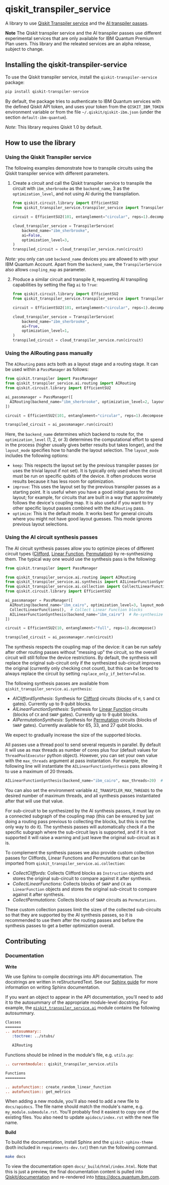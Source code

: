# qiskit_transpiler_service

A library to use [Qiskit Transpiler service](https://docs.quantum.ibm.com/transpile/qiskit-transpiler-service) and the [AI transpiler passes](https://docs.quantum.ibm.com/transpile/ai-transpiler-passes).

**Note** The Qiskit transpiler service and the AI transpiler passes use different experimental services that are only available for IBM Quantum Premium Plan users. This library and the releated services are an alpha release, subject to change.

## Installing the qiskit-transpiler-service

To use the Qiskit transpiler service, install the `qiskit-transpiler-service` package:

```sh
pip install qiskit-transpiler-service
```

By default, the package tries to authenticate to IBM Quantum services with the defined Qiskit API token, and uses your token from the `QISKIT_IBM_TOKEN` environment variable or from the file `~/.qiskit/qiskit-ibm.json` (under the section `default-ibm-quantum`).

*Note*: This library requires Qiskit 1.0 by default.

## How to use the library

### Using the Qiskit Transpiler service

The following examples demonstrate how to transpile circuits using the Qiskit transpiler service with different parameters.

1. Create a circuit and call the Qiskit transpiler service to transpile the circuit with `ibm_sherbrooke` as the `backend_name`, 3 as the `optimization_level`, and not using AI during the transpilation.

    ```python
    from qiskit.circuit.library import EfficientSU2
    from qiskit_transpiler_service.transpiler_service import TranspilerService

    circuit = EfficientSU2(101, entanglement="circular", reps=1).decompose()

    cloud_transpiler_service = TranspilerService(
        backend_name="ibm_sherbrooke",
        ai=False,
        optimization_level=3,
    )
    transpiled_circuit = cloud_transpiler_service.run(circuit)
    ```

*Note:* you only can use `backend_name` devices you are allowed to with your IBM Quantum Account. Apart from the `backend_name`, the `TranspilerService` also allows `coupling_map` as parameter.

2. Produce a similar circuit and transpile it, requesting AI transpiling capabilities by setting the flag `ai` to `True`:

    ```python
    from qiskit.circuit.library import EfficientSU2
    from qiskit_transpiler_service.transpiler_service import TranspilerService

    circuit = EfficientSU2(101, entanglement="circular", reps=1).decompose()

    cloud_transpiler_service = TranspilerService(
        backend_name="ibm_sherbrooke",
        ai=True,
        optimization_level=1,
    )
    transpiled_circuit = cloud_transpiler_service.run(circuit)
    ```

### Using the AIRouting pass manually

The `AIRouting` pass acts both as a layout stage and a routing stage. It can be used within a `PassManager` as follows:

```python
from qiskit.transpiler import PassManager
from qiskit_transpiler_service.ai.routing import AIRouting
from qiskit.circuit.library import EfficientSU2

ai_passmanager = PassManager([
  AIRouting(backend_name="ibm_sherbrooke", optimization_level=2, layout_mode="optimize")
])

circuit = EfficientSU2(101, entanglement="circular", reps=1).decompose()

transpiled_circuit = ai_passmanager.run(circuit)
```

Here, the `backend_name` determines which backend to route for, the `optimization_level` (1, 2, or 3) determines the computational effort to spend in the process (higher usually gives better results but takes longer), and the `layout_mode` specifies how to handle the layout selection.
The `layout_mode` includes the following options:

- `keep`: This respects the layout set by the previous transpiler passes (or uses the trivial layout if not set). It is typically only used when the circuit must be run on specific qubits of the device. It often produces worse results because it has less room for optimization.
- `improve`: This uses the layout set by the previous transpiler passes as a starting point. It is useful when you have a good initial guess for the layout; for example, for circuits that are built in a way that approximately follows the device's coupling map. It is also useful if you want to try other specific layout passes combined with the `AIRouting` pass.
- `optimize`: This is the default mode. It works best for general circuits where you might not have good layout guesses. This mode ignores previous layout selections.

### Using the AI circuit synthesis passes

The AI circuit synthesis passes allow you to optimize pieces of different circuit types ([Clifford](https://docs.quantum.ibm.com/api/qiskit/qiskit.quantum_info.Clifford), [Linear Function](https://docs.quantum.ibm.com/api/qiskit/qiskit.circuit.library.LinearFunction), [Permutation](https://docs.quantum.ibm.com/api/qiskit/qiskit.circuit.library.Permutation#permutation)) by re-synthesizing them. The typical way one would use the synthesis pass is the following:

```python
from qiskit.transpiler import PassManager

from qiskit_transpiler_service.ai.routing import AIRouting
from qiskit_transpiler_service.ai.synthesis import AILinearFunctionSynthesis
from qiskit_transpiler_service.ai.collection import CollectLinearFunctions
from qiskit.circuit.library import EfficientSU2

ai_passmanager = PassManager([
  AIRouting(backend_name="ibm_cairo", optimization_level=3, layout_mode="optimize"),  # Route circuit
  CollectLinearFunctions(),  # Collect Linear Function blocks
  AILinearFunctionSynthesis(backend_name="ibm_cairo")  # Re-synthesize Linear Function blocks
])

circuit = EfficientSU2(10, entanglement="full", reps=1).decompose()

transpiled_circuit = ai_passmanager.run(circuit)
```

The synthesis respects the coupling map of the device: it can be run safely after other routing passes without "messing up" the circuit, so the overall circuit will still follow the device restrictions. By default, the synthesis will replace the original sub-circuit only if the synthesized sub-circuit improves the original (currently only checking cnot count), but this can be forced to always replace the circuit by setting `replace_only_if_better=False`.

The following synthesis passes are available from `qiskit_transpiler_service.ai.synthesis`:

- *AICliffordSynthesis*: Synthesis for [Clifford](https://docs.quantum.ibm.com/api/qiskit/qiskit.quantum_info.Clifford) circuits (blocks of `H`, `S` and `CX` gates). Currently up to 9 qubit blocks.
- *AILinearFunctionSynthesis*: Synthesis for [Linear Function](https://docs.quantum.ibm.com/api/qiskit/qiskit.circuit.library.LinearFunction) circuits (blocks of `CX` and `SWAP` gates). Currently up to 9 qubit blocks.
- *AIPermutationSynthesis*: Synthesis for [Permutation](https://docs.quantum.ibm.com/api/qiskit/qiskit.circuit.library.Permutation#permutation) circuits (blocks of `SWAP` gates). Currently available for 65, 33, and 27 qubit blocks.

We expect to gradually increase the size of the supported blocks.

All passes use a thread pool to send several requests in parallel. By default it will use as max threads as number of cores plus four (default values for `ThreadPoolExecutor` python object). However, you can set your own value with the `max_threads` argument at pass instantation. For example, the following line will instantiate the `AILinearFunctionSynthesis` pass allowing it to use a maximum of 20 threads.

```python
AILinearFunctionSynthesis(backend_name="ibm_cairo", max_threads=20)  # Re-synthesize Linear Function blocks using 20 threads max
```

You can also set the environment variable `AI_TRANSPILER_MAX_THREADS` to the desired number of maximum threads, and all synthesis passes instantiated after that will use that value.

For sub-circuit to be synthesized by the AI synthesis passes, it must lay on a connected subgraph of the coupling map (this can be ensured by just doing a routing pass previous to collecting the blocks, but this is not the only way to do it). The synthesis passes will automatically check if a the specific subgraph where the sub-circuit lays is supported, and if it is not supported it will raise a warning and just leave the original sub-circuit as it is.

To complement the synthesis passes we also provide custom collection passes for Cliffords, Linear Functions and Permutations that can be imported from `qiskit_transpiler_service.ai.collection`:

- *CollectCliffords*: Collects Clifford blocks as `Instruction` objects and stores the original sub-circuit to compare against it after synthesis.
- *CollectLinearFunctions*: Collects blocks of `SWAP` and `CX` as `LinearFunction` objects and stores the original sub-circuit to compare against it after synthesis.
- *CollectPermutations*: Collects blocks of `SWAP` circuits as `Permutations`.

These custom collection passes limit the sizes of the collected sub-circuits so that they are supported by the AI synthesis passes, so it is recommended to use them after the routing passes and before the synthesis passes to get a better optimization overall.

## Contributing

### Documentation

**Write**

We use Sphinx to compile docstrings into API documentation. The docstrings are written in reStructuredText. See our [Sphinx guide](https://qiskit.github.io/qiskit_sphinx_theme/sphinx_guide/index.html) for more information on writing Sphinx documentation.

If you want an object to appear in the API documentation, you'll need to add it to the autosummary of the appropriate module-level docstring. For example, the [`qiskit_transpiler_service.ai`](./qiskit_transpiler_service/ai/__init__.py) module contains the following autosummary.

```rst
Classes
=======
.. autosummary::
   :toctree: ../stubs/

   AIRouting
```

Functions should be inlined in the module's file, e.g. `utils.py`:

```rst
.. currentmodule:: qiskit_transpiler_service.utils

Functions
=========

.. autofunction:: create_random_linear_function
.. autofunction:: get_metrics
```

When adding a new module, you'll also need to add a new file to `docs/apidocs`. The file name should match the module's name, e.g. `my_module.submodule.rst`. You'll probably find it easiest to copy one of the existing files. You also need to update `apidocs/index.rst` with the new file name.

**Build**

To build the documentation, install Sphinx and the `qiskit-sphinx-theme` (both included in `requirements-dev.txt`) then run the following command.

```sh
make docs
```

To view the documentation open `docs/_build/html/index.html`. Note that this is just a preview, the final documentation content is pulled into [Qiskit/documentation](https://github.com/qiskit/documentation) and re-rendered into <https://docs.quantum.ibm.com>.
